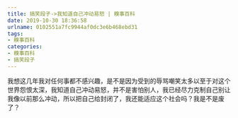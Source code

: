 ```yaml
---
title: 搞笑段子->我知道自己冲动易怒 | 糗事百科
date: 2019-10-30 18:36:58
urlname: 0102551a7fc9944af0dc3e6b468ebd31
tags: 
- 糗事百科
categories:
- 糗事百科
- 搞笑段子
---
```

我想这几年我对任何事都不感兴趣，是不是因为受到的辱骂嘲笑太多以至于对这个世界怨恨太深，我知道自己冲动易怒，并不是害怕别人，我已经尽力克制自己别让我像以前那么冲动，所以把自己给封闭了，我还能适应这个社会吗？我是不是废了？


